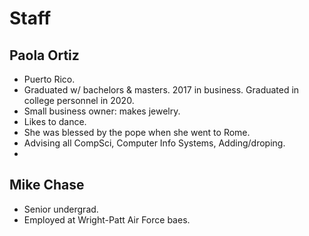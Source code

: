 # Staff

## Paola Ortiz

* Puerto Rico.
* Graduated w/ bachelors & masters. 2017 in business. Graduated in college personnel in 2020.
* Small business owner: makes jewelry. 
* Likes to dance.
* She was blessed by the pope when she went to Rome.
* Advising all CompSci, Computer Info Systems, Adding/droping.
* 
## Mike Chase

* Senior undergrad.
* Employed at Wright-Patt Air Force baes.

